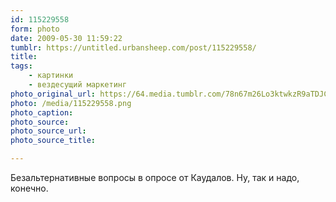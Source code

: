 ```yaml
---
id: 115229558
form: photo
date: 2009-05-30 11:59:22
tumblr: https://untitled.urbansheep.com/post/115229558/
title:
tags:
    - картинки
    - вездесущий маркетинг
photo_original_url: https://64.media.tumblr.com/78n67m26Lo3ktwkzR9aTDJC5o1_540.png
photo: /media/115229558.png
photo_caption: 
photo_source:
photo_source_url:
photo_source_title:

---
```


<p>Безальтернативные вопросы в опросе от Каудалов. Ну, так и надо, конечно.</p>
